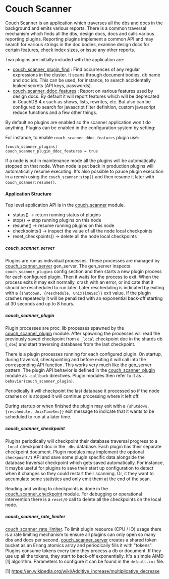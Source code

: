 Couch Scanner
=============

Couch Scanner is an application which traverses all the dbs and docs in the
background and emits various reports. There is a common traversal mechanism
which finds all the dbs, design docs, docs and calls various reporting plugins.
Reporting plugins implement a common API and may search for various strings in
the doc bodies, examine design docs for certain features, check index sizes, or
issue any other reports.

Two plugins are initially included with the application are:
  * [couch_scanner_plugin_find](src/couch_scanner_plugin_find.erl) : Find
    occurrences of any regular expressions in the cluster. It scans through
    document bodies, db name and doc ids. This can be used, for instance, to
    search accidentally leaked secrets (API keys, passwords).
  * [couch_scanner_ddoc_features](src/couch_scanner_ddoc_features.erl) : Report
    on various features used by design docs. By default it will report features
    which will be deprecated in CouchDB 4.x such as shows, lists, rewrites,
    etc. But also can be configured to search for javascript filter definition,
    custom javascript reduce functions and a few other things.

By default no plugins are enabled so the scanner application won't do anything.
Plugins can be enabled in the configuration system by setting:

For instance, to enable `couch_scanner_ddoc_features` plugin use:

```
[couch_scanner_plugins]
couch_scanner_plugin_ddoc_features = true
```

If a node is put in maintenance mode all the plugins will be automatically
stopped on that node. When node is put back in production plugins will
automatically resume executing. It's also possible to pause plugin execution in
a remsh using the `couch_scanner:stop()` and then resume it later with
`couch_scanner:resume()`.

#### Application Structure

Top level application API is in the [couch_scanner](src/couch_scanner.erl) module.

 * status() -> return running status of plugins
 * stop() -> stop running plugins on this node
 * resume() -> resume running plugins on this node
 * checkpoints() -> inspect the value of all the node local checkpoints
 * reset_checkpoints() -> delete all the node local checkpoints

#####  couch_scanner_server

Plugins are run as individual processes. These processes are managed by
[couch_scanner_server](src/couch_scanner_server.erl) gen_server. The gen_server
inspects `couch_scanner_plugins` config section and then starts a new plugin
process for each configured plugin. Then it waits for the process to exit. When
the process exits it may exit normally, crash with an error, or indicate that
it should be rescheduled to run later. Later rescheduling is indicated by
exiting with a `{shutdown, {reschedule, UnixTimeSec}}` exit value. If the
plugin crashes repeatedly it will be penalized with an exponential back-off
starting at 30 seconds and up to 8 hours.

##### couch_scanner_plugin

Plugin processes are proc_lib processes spawned by the
[couch_scanner_plugin](src/couch_scanner_plugin.erl) module. After spawning the
processes will read the previously saved checkpoint from a `_local` checkpoint
doc in the shards db (`_dbs`) and start traversing databases from the last
checkpoint.

There is a plugin processes running for each configured plugin. On startup,
during traversal, checkpointing and before exiting it will call into the
corresponding API function. This works very much like the gen_server pattern.
The plugin API behavior is defined in the
[couch_scanner_plugin](src/couch_scanner_plugin.erl) module as `-callback`
directives. Plugin modules then refer to it as
`-behavior(couch_scanner_plugin)`.

Periodically it will checkpoint the last database it processed so if the node
crashes or is stopped it will continue processing where it left off.

During startup or when finished the plugin may exit with a
`{shutdown,{reschedule, UnixTimeSec}}` exit message to indicate that it wants
to be scheduled to run at a later time.

##### couch_scanner_checkpoint

Plugins periodically will checkpoint their database traversal progress to a
`_local` checkpoint doc in the `_dbs` database. Each plugin has their separate
checkpoint document. Plugin modules may implement the optional `checkpoint/1`
API and save some plugin specific data alongside the database traversal
checkpoint which gets saved automatically. For instance, it maybe useful for
plugins to save their start up configuration to detect when it changes so they
could restart their scanning. Or, it they want to accumulate some statistics
and only emit them at the end of the scan.

Reading and writing to checkpoints is done in the
[couch_scanner_checkpoint](src/couch_scanner_checkpoint.erl) module. For
debugging or operational intervention there is a `reset/0` call to delete all
the checkpoints on the local node.

##### couch_scanner_rate_limiter

[couch_scanner_rate_limiter](src/couch_scanner_rate_limiter.erl). To limit
plugin resource (CPU / IO) usage there is a rate limiting mechanism to ensure
all plugins can only open so many dbs and docs per second.
[couch_scanner_server](src/couch_scanner_server.erl) creates a shared token
bucket as an Erlang atomics array and periodically fills it with "tokens".
Plugins consume tokens every time they process a db or document. If they use up
all the tokens, they start to back-off exponentially. It's a simple AIMD [1]
algorithm. Parameters to configure it can be found in the `default.ini` file.

[1] https://en.wikipedia.org/wiki/Additive_increase/multiplicative_decrease
